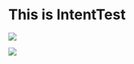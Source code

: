 # This is IntentTest

![](https://i.loli.net/2018/05/07/5aefadc933621.jpg)

![](https://i.loli.net/2018/05/07/5aefadd9855f5.jpg)